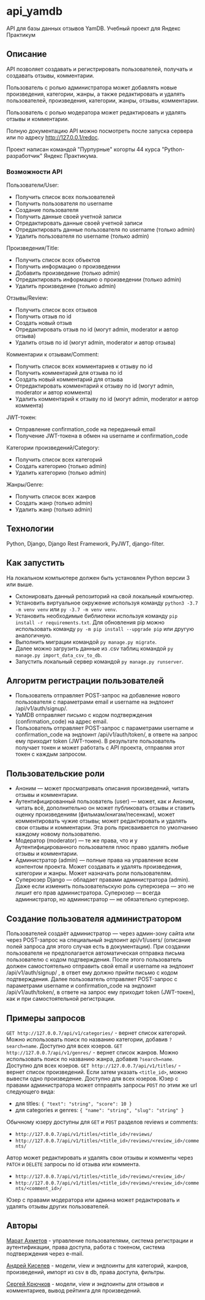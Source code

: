 # api_yamdb
API для базы данных отзывов YamDB. Учебный проект для Яндекс Практикум

## Описание

API позволяет создавать и регистрировать пользователей, получать и создавать отзывы, комментарии.

Пользователь с ролью администратора может добавлять новые произведения, категории, жанры, а также редактировать и удалять пользователей, произведения, категории, жанры, отзывы, комментарии.

Пользователь с ролью модератора может редактировать и удалять отзывы и комментарии.

Полную документацию API можно посмотреть после запуска сервера или по адресу http://127.0.0.1/redoc.

Проект написан командой "Пурпурные" когорты 44 курса "Python-разработчик" Яндекс Практикума.

### Возможности API
Пользователи/User:
- Получить список всех пользователей
- Получить пользователя по username
- Cоздание пользователя
- Получить данные своей учетной записи
- Отредактировать данные своей учетной записи
- Отредактировать данные пользователя по username (только admin)
- Удалить пользователя по username (только admin)


Произведения/Title:
- Получить список всех объектов
- Получить информацию о произведении
- Добавить произведение (только admin)
- Отредактировать информацию о произведении (только admin)
- Удалить произведение (только admin)

Отзывы/Review:
- Получить список всех отзывов 
- Получить отзыв по id 
- Создать новый отзыв
- Отредактировать отзыв по id (могут admin, moderator и автор отзыва)
- Удалить отзыв по id (могут admin, moderator и автор отзыва)

Комментарии к отзывам/Comment:
- Получить список всех комментариев к отзыву по id
- Получить комментарий для отзыва по id 
- Создать новый комментарий для отзыва
- Отредактировать комментарий к отзыву по id (могут admin, moderator и автор коммента)
- Удалить комментарий к отзыву по id (могут admin, moderator и автор коммента)

JWT-токен:
- Отправление confirmation_code на переданный email
- Получение JWT-токена в обмен на username и confirmation_code

Категории произведений/Category: 
- Получить список всех категорий
- Cоздать категорию (только admin)
- Удалить категорию (только admin)

Жанры/Genre:
- Получить список всех жанров
- Создать жанр (только admin)
- Удалить жанр (только admin)

## Технологии
Python, Django, Django Rest Framework, PyJWT, django-filter.

## Как запустить
На локальном компьютере должен быть установлен Python версии 3 или выше.

- Склонировать данный репозиторий на свой локальный компьютер.
- Установить виртуальное окружение используя команду `python3 -3.7 -m venv venv` или `py -3.7 -m venv venv`.
- Установить необходимые библиотеки используя команду `pip install -r requirements.txt`. Для обновления pip можно использовать команду `py -m pip install --upgrade pip` или другую аналогичную.
- Выполнить миграции командой `py manage.py migrate`. 
- Далее можно загрузить данные из .csv таблиц командой `py manage.py import_data_csv_to_db`.
- Запустить локальный сервер командой `py manage.py runserver`.

## Алгоритм регистрации пользователей
- Пользователь отправляет POST-запрос на добавление нового пользователя с параметрами email и username на эндпоинт /api/v1/auth/signup/.
- YaMDB отправляет письмо с кодом подтверждения (confirmation_code) на адрес email.
- Пользователь отправляет POST-запрос с параметрами username и confirmation_code на эндпоинт /api/v1/auth/token/, в ответе на запрос ему приходит token (JWT-токен). В результате пользователь получает токен и может работать с API проекта, отправляя этот токен с каждым запросом.

## Пользовательские роли
- Аноним — может просматривать описания произведений, читать отзывы и комментарии.
- Аутентифицированный пользователь (user) — может, как и Аноним, читать всё, дополнительно он может публиковать отзывы и ставить оценку произведениям (фильмам/книгам/песенкам), может комментировать чужие отзывы; может редактировать и удалять свои отзывы и комментарии. Эта роль присваивается по умолчанию каждому новому пользователю.
- Модератор (moderator) — те же права, что и у Аутентифицированного пользователя плюс право удалять любые отзывы и комментарии.
- Администратор (admin) — полные права на управление всем контентом проекта. Может создавать и удалять произведения, категории и жанры. Может назначать роли пользователям.
- Суперюзер Django — обладает правами администратора (admin). Даже если изменить пользовательскую роль суперюзера — это не лишит его прав администратора. Суперюзер — всегда администратор, но администратор — не обязательно суперюзер.

## Создание пользователя администратором
Пользователей создаёт администратор — через админ-зону сайта или через POST-запрос на специальный эндпоинт api/v1/users/ (описание полей запроса для этого случая есть в документации). При создании пользователя не предполагается автоматическая отправка письма пользователю с кодом подтверждения.
После этого пользователь должен самостоятельно отправить свой email и username на эндпоинт /api/v1/auth/signup/ , в ответ ему должно прийти письмо с кодом подтверждения.
Далее пользователь отправляет POST-запрос с параметрами username и confirmation_code на эндпоинт /api/v1/auth/token/, в ответе на запрос ему приходит token (JWT-токен), как и при самостоятельной регистрации.

## Примеры запросов

`GET http://127.0.0.7/api/v1/categories/` - вернет список категорий. Можно использовать поиск по названию категории, добавив `?search=name`. Доступно для всех юзеров.
`GET http://127.0.0.7/api/v1/genres/` - вернет список жанров. Можно использовать поиск по названию жанра, добавив `?search=name`. Доступно для всех юзеров.
`GET http://127.0.0.7/api/v1/titles/` - вернет список произведений. Если затем указать `<title_id>`, можно вывести одно произведение. Доступно для всех юзеров.
Юзер с правами администратора может отправять запросы `POST` по этим же url следующего вида: 
- для titles: 
`{
  "text": "string",
  "score": 10
}`
- для categories и genres: 
`{
  "name": "string",
  "slug": "string"
}`

Обычному юзеру доступны для `GET` и `POST` разделов reviews и comments:
- `http://127.0.0.7/api/v1/titles/<title_id>/reviews/`
- `http://127.0.0.7/api/v1/titles/<title_id>/reviews/<review_id>/comments/`

Автор может редактировать и удалять свои отзывы и комменты через `PATCH` и `DELETE` запросы по id отзыва или коммента.
- `http://127.0.0.7/api/v1/titles/<title_id>/reviews/<review_id>/`
- `http://127.0.0.7/api/v1/titles/<title_id>/reviews/<review_id>/comments/<comment_id>/`

Юзер с правами модератора или админа может редактировать и удалять отзывы других пользователей.

## Авторы
[Марат Ахметов](https://github.com/marashka) - управление пользователями, система регистрации и аутентификации, права доступа, работа с токеном, система подтверждения через e-mail.

[Андрей Киселев](https://github.com/Faelris) - модели, view и эндпоинты для категорий, жанров, произведений, импорт из csv в db, права доступа, фильтры.

[Сергей Крючков](https://github.com/Serg-7x) - модели, view и эндпоинты для отзывов и комментариев, вывод рейтинга для произведений.